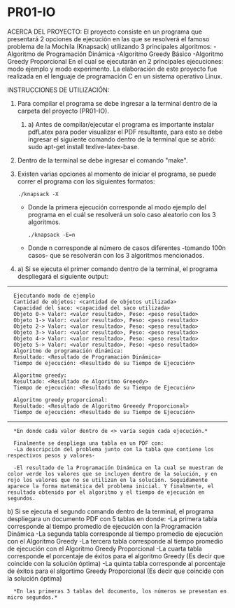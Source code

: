 # PR01-IO
ACERCA DEL PROYECTO:
El proyecto consiste en un programa que presentará 2 opciones de ejecución en las que se resolverá
el famoso problema de la Mochila (Knapsack) utilizando 3 principales algoritmos:
-Algoritmo de Programación Dinámica
-Algoritmo Greedy Básico
-Algoritmo Greedy Proporcional
En el cual se ejecutarán en 2 principales ejecuciones: modo ejemplo y modo experimento.
La elaboración de este proyecto fue realizada en el lenguaje de programación C en un sistema operativo Linux.

INSTRUCCIONES DE UTILIZACIÓN:
1) Para compilar el programa se debe ingresar a la terminal dentro de la carpeta del proyecto (PR01-IO). 
   1) a) Antes de compilar/ejecutar el programa es importante instalar pdfLatex para poder visualizar el PDF resultante,
         para esto se debe ingresar el siguiente comando dentro de la terminal que se abrió: sudo apt-get install texlive-latex-base.
2) Dentro de la terminal se debe ingresar el comando "make".
3) Existen varias opciones al momento de iniciar el programa, se puede correr el programa con los siguientes formatos: 

      `./knapsack -X`

   - Donde la primera ejecución corresponde al modo ejemplo del programa en el cuál se resolverá un solo caso aleatorio
   con los 3 algoritmos.

      `./knapsack -E=n`

   - Donde n corresponde al número de casos diferentes -tomando 100n casos- que se resolverán con los 3 algoritmos mencionados.

4) a) Si se ejecuta el primer comando dentro de la terminal, el programa despliegará el siguiente output:
------------
      Ejecutando modo de ejemplo
      Cantidad de objetos: <cantidad de objetos utilizada>
      Capacidad del saco: <capacidad del saco utilizada>
      Objeto 0-> Valor: <valor resultado>, Peso: <peso resultado>
      Objeto 1-> Valor: <valor resultado>, Peso: <peso resultado>
      Objeto 2-> Valor: <valor resultado>, Peso: <peso resultado>
      Objeto 3-> Valor: <valor resultado>, Peso: <peso resultado>
      Objeto 4-> Valor: <valor resultado>, Peso: <peso resultado>
      Objeto 5-> Valor: <valor resultado>, Peso: <peso resultado>
      Algoritmo de programación dinámica:
      Resultado: <Resultado de Programación Dinámica>
      Tiempo de ejecución: <Resultado de su Tiempo de Ejecución>

      Algoritmo greedy:
      Resultado: <Resultado de Algoritmo Greeedy>
      Tiempo de ejecución: <Resultado de su Tiempo de Ejecución>

      Algoritmo greedy proporcional:
      Resultado: <Resultado de Algoritmo Greeedy Proporcional>
      Tiempo de ejecución: <Resultado de su Tiempo de Ejecución>
------------
      *En donde cada valor dentro de <> varía según cada ejecución.*

      Finalmente se despliega una tabla en un PDF con:
      -La descripción del problema junto con la tabla que contiene los respectivos pesos y valores-
      
      -El resultado de la Programación Dinámica en la cual se muestran de color verde los valores que se incluyen dentro de la solución, y en rojo los valores que no se utilizan en la solución. Seguidamente aparece la forma matemática del problema inicial. Y finalmente, el resultado obtenido por el algoritmo y el tiempo de ejecución en segundos.

   b) Si se ejecuta el segundo comando dentro de la terminal, el programa despliegara un documento PDF con 5 tablas en donde:
      -La primera tabla corresponde al tiempo promedio de ejecución con la Programación Dinámica
      -La segunda tabla corresponde al tiempo promedio de ejecución con el Algoritmo Greedy
      -La tercera tabla corresponde al tiempo promedio de ejecución con el Algoritmo Greedy Proporcional
      -La cuarta tabla corresponde el porcentaje de éxitos para el algoritmo Greedy (Es decir que coincide con la solución óptima)
      -La quinta tabla corresponde al porcentaje de éxitos para el algortimo Greedy Proporcional (Es decir que coincide con la solución óptima)

      *En las primeras 3 tablas del documento, los números se presentan en micro segundos.*
